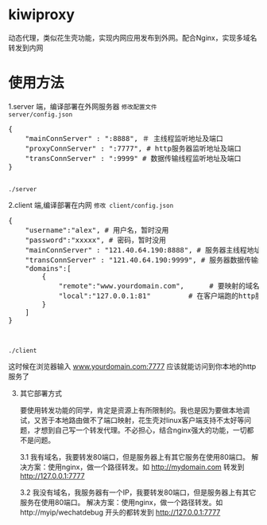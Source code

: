 # kiwiproxy
动态代理，类似花生壳功能，实现内网应用发布到外网。配合Nginx，实现多域名转发到内网

# 使用方法

1.server 端，编译部署在外网服务器
<code>修改配置文件 server/config.json</code>
 <pre>
{
	"mainConnServer" : ":8888", ＃ 主线程监听地址及端口
	"proxyConnServer" : ":7777", # http服务器监听地址及端口
	"transConnServer" : ":9999" # 数据传输线程监听地址及端口
}
 </pre>
<code>./server </code>

2.client 端,编译部署在内网
<code>修改 client/config.json</code>
 <pre>
{
    "username":"alex", # 用户名，暂时没用
    "password":"xxxxx", # 密码，暂时没用
	"mainConnServer" : "121.40.64.190:8888", # 服务器主线程地址及端口
	"transConnServer" : "121.40.64.190:9999", # 服务器数据传输线程地址及端口
    "domains":[
        {
            "remote":"www.yourdomain.com",      # 要映射的域名或者IP地址。如果是域名，要先把域名DNS指向服务器
            "local":"127.0.0.1:81"         # 在客户端跑的http服务端的监听地址及端口。比如你在客户端跑了一个apache, 监听端口为81
        }
    ]
}

 </pre>
<code>./client </code>

这时候在浏览器输入 www.yourdomain.com:7777 应该就能访问到你本地的http服务了

3. 其它部署方式

	要使用转发功能的同学，肯定是资源上有所限制的。我也是因为要做本地调试，又苦于本地路由做不了端口映射，花生壳对linux客户端支持不太好等问题，才想到自己写一个转发代理。不必担心，结合nginx强大的功能，一切都不是问题。

	3.1 我有域名，我要转发80端口，但是服务器上有其它服务在使用80端口。
		解决方案：使用nginx，做一个路径转发。如 http://mydomain.com 转发到 http://127.0.0.1:7777

	3.2 我没有域名，我服务器有一个IP，我要转发80端口，但是服务器上有其它服务在使用80端口。
		解决方案：使用nginx，做一个路径转发。如 http://myip/wechatdebug 开头的都转发到 http://127.0.0.1:7777
